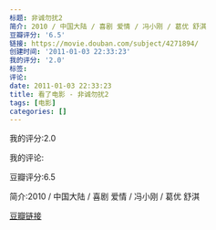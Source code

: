 ```yaml
---
标题: 非诚勿扰2
简介: 2010 / 中国大陆 / 喜剧 爱情 / 冯小刚 / 葛优 舒淇
豆瓣评分: '6.5'
链接: https://movie.douban.com/subject/4271894/
创建时间: '2011-01-03 22:33:23'
我的评分: '2.0'
标签:
评论:
date: 2011-01-03 22:33:23
title: 看了电影 - 非诚勿扰2
tags: [电影]
categories: []
---
```


我的评分:2.0

我的评论:

豆瓣评分:6.5

简介:2010 / 中国大陆 / 喜剧 爱情 / 冯小刚 / 葛优 舒淇

[豆瓣链接](https://movie.douban.com/subject/4271894/)

